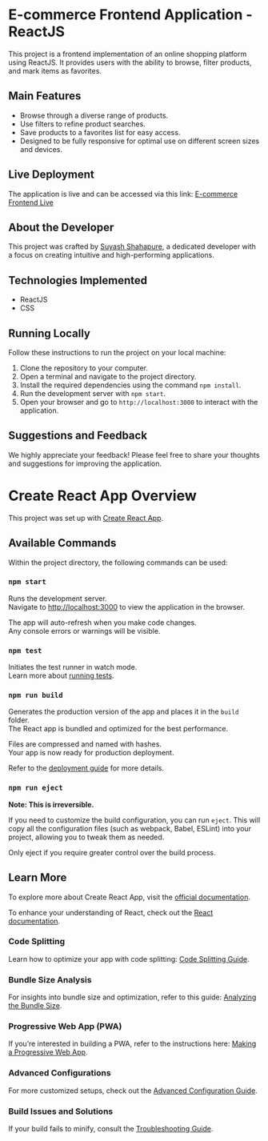 # E-commerce Frontend Application - ReactJS

This project is a frontend implementation of an online shopping platform using ReactJS. It provides users with the ability to browse, filter products, and mark items as favorites.

## Main Features

- Browse through a diverse range of products.
- Use filters to refine product searches.
- Save products to a favorites list for easy access.
- Designed to be fully responsive for optimal use on different screen sizes and devices.

## Live Deployment

The application is live and can be accessed via this link: [E-commerce Frontend Live](https://appscrip-task-suyash-five.vercel.app/)

## About the Developer

This project was crafted by [Suyash Shahapure](https://blog-mern-cfpm.onrender.com/), a dedicated developer with a focus on creating intuitive and high-performing applications.

## Technologies Implemented

- ReactJS
- CSS

## Running Locally

Follow these instructions to run the project on your local machine:

1. Clone the repository to your computer.
2. Open a terminal and navigate to the project directory.
3. Install the required dependencies using the command `npm install`.
4. Run the development server with `npm start`.
5. Open your browser and go to `http://localhost:3000` to interact with the application.

## Suggestions and Feedback

We highly appreciate your feedback! Please feel free to share your thoughts and suggestions for improving the application.

# Create React App Overview

This project was set up with [Create React App](https://github.com/facebook/create-react-app).

## Available Commands

Within the project directory, the following commands can be used:

### `npm start`

Runs the development server.\
Navigate to [http://localhost:3000](http://localhost:3000) to view the application in the browser.

The app will auto-refresh when you make code changes.\
Any console errors or warnings will be visible.

### `npm test`

Initiates the test runner in watch mode.\
Learn more about [running tests](https://facebook.github.io/create-react-app/docs/running-tests).

### `npm run build`

Generates the production version of the app and places it in the `build` folder.\
The React app is bundled and optimized for the best performance.

Files are compressed and named with hashes.\
Your app is now ready for production deployment.

Refer to the [deployment guide](https://facebook.github.io/create-react-app/docs/deployment) for more details.

### `npm run eject`

**Note: This is irreversible.**

If you need to customize the build configuration, you can run `eject`. This will copy all the configuration files (such as webpack, Babel, ESLint) into your project, allowing you to tweak them as needed.

Only eject if you require greater control over the build process.

## Learn More

To explore more about Create React App, visit the [official documentation](https://facebook.github.io/create-react-app/docs/getting-started).

To enhance your understanding of React, check out the [React documentation](https://reactjs.org/).

### Code Splitting

Learn how to optimize your app with code splitting: [Code Splitting Guide](https://facebook.github.io/create-react-app/docs/code-splitting).

### Bundle Size Analysis

For insights into bundle size and optimization, refer to this guide: [Analyzing the Bundle Size](https://facebook.github.io/create-react-app/docs/analyzing-the-bundle-size).

### Progressive Web App (PWA)

If you’re interested in building a PWA, refer to the instructions here: [Making a Progressive Web App](https://facebook.github.io/create-react-app/docs/making-a-progressive-web-app).

### Advanced Configurations

For more customized setups, check out the [Advanced Configuration Guide](https://facebook.github.io/create-react-app/docs/advanced-configuration).

### Build Issues and Solutions

If your build fails to minify, consult the [Troubleshooting Guide](https://facebook.github.io/create-react-app/docs/troubleshooting#npm-run-build-fails-to-minify).
